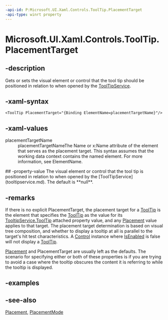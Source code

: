 ```yaml
---
-api-id: P:Microsoft.UI.Xaml.Controls.ToolTip.PlacementTarget
-api-type: winrt property
---
```


<!-- Property syntax
public Windows.UI.Xaml.UIElement PlacementTarget { get;  set; }
-->

# Microsoft.UI.Xaml.Controls.ToolTip.PlacementTarget

## -description
Gets or sets the visual element or control that the tool tip should be positioned in relation to when opened by the [ToolTipService](tooltipservice.md).

## -xaml-syntax
```xaml
<ToolTip PlacementTarget="{Binding ElementName=placementTargetName}"/>
```


## -xaml-values
<dl><dt>placementTargetName</dt><dd>placementTargetNameThe Name or x:Name attribute of the element that serves as the placement target. This syntax assumes that the working data context contains the named element. For more information, see ElementName.</dd>
</dl>
## -property-value
The visual element or control that the tool tip is positioned in relation to when opened by the [ToolTipService](tooltipservice.md). The default is **null**.

## -remarks
If there is no explicit PlacementTarget, the placement target for a [ToolTip](tooltip.md) is the element that specifies the [ToolTip](slider_isthumbtooltipenabled.md) as the value for its [TooltipService.ToolTip](/uwp/api/microsoft.ui.xaml.controls.tooltipservice#xaml-attached-properties) attached property value, and any [Placement](tooltip_placement.md) value applies to that target. The placement target determination is based on visual tree composition, and whether to display a tooltip at all is parallel to the target's hit test characteristics. A [Control](control.md) instance where [IsEnabled](control_isenabled.md) is false will not display a [ToolTip](tooltip.md).

[Placement](tooltip_placement.md) and PlacementTarget are usually left as the defaults. The scenario for specifying either or both of these properties is if you are trying to avoid a case where the tooltip obscures the content it is referring to while the tooltip is displayed.

## -examples

## -see-also
[Placement](tooltip_placement.md), [PlacementMode](../microsoft.ui.xaml.controls.primitives/placementmode.md)
